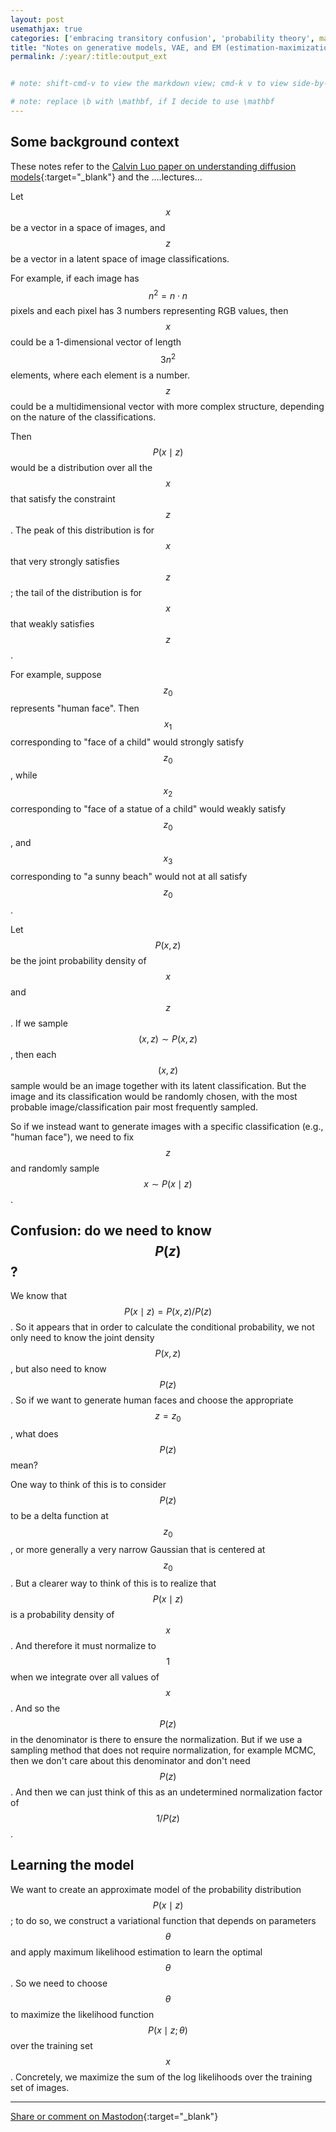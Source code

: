 ```yaml
---
layout: post
usemathjax: true
categories: ['embracing transitory confusion', 'probability theory', math]
title: "Notes on generative models, VAE, and EM (estimation-maximization)"
permalink: /:year/:title:output_ext


# note: shift-cmd-v to view the markdown view; cmd-k v to view side-by-side, then can do 'toggle preview locking' command in the 3 dots in the preview tab

# note: replace \b with \mathbf, if I decide to use \mathbf
---
```

Some background context
----------

These notes refer to the [Calvin Luo paper on understanding diffusion models](https://arxiv.org/pdf/2208.11970.pdf){:target="_blank"} and the ....lectures...

Let $$x$$ be a vector in a space of images, and $$z$$ be a vector in a latent space of image classifications. 

For example, if each image has $$n^2=n \cdot n$$ pixels and each pixel has 3 numbers representing RGB values, then $$x$$ could be a 1-dimensional vector of length $$3n^2$$ elements, where each element is a number. $$z$$ could be a multidimensional vector with more complex structure, depending on the nature of the classifications.

Then $$P(x \mid z)$$ would be a distribution over all the $$x$$ that satisfy the constraint $$z$$. The peak of this distribution is for $$x$$ that very strongly satisfies $$z$$; the tail of the distribution is for $$x$$ that weakly satisfies $$z$$.

For example, suppose $$z_0$$ represents "human face". Then $$x_1$$ corresponding to "face of a child" would strongly satisfy $$z_0$$, while $$x_2$$ corresponding to "face of a statue of a child" would weakly satisfy $$z_0$$, and $$x_3$$ corresponding to "a sunny beach" would not at all satisfy $$z_0$$.

Let $$P(x,z)$$ be the joint probability density of $$x$$ and $$z$$. If we sample $$(x,z) \sim P(x,z)$$, then each $$(x,z)$$ sample would be an image together with its latent classification. But the image and its classification would be randomly chosen, with the most probable image/classification pair most frequently sampled.

So if we instead want to generate images with a specific classification (e.g., "human face"), we need to fix $$z$$ and randomly sample $$x \sim P(x \mid z)$$.

Confusion: do we need to know $$P(z)$$?
----
We know that $$P(x \mid z) = P(x,z)/P(z)$$. So it appears that in order to calculate the conditional probability, we not only need to know the joint density $$P(x,z)$$, but also need to know $$P(z)$$. So if we want to generate human faces and choose the appropriate $$z=z_0$$, what does $$P(z)$$ mean?

One way to think of this is to consider $$P(z)$$ to be a delta function at $$z_0$$, or more generally a very narrow Gaussian that is centered at $$z_0$$. But a clearer way to think of this is to realize that $$P(x \mid z)$$ is a probability density of $$x$$. And therefore it must normalize to $$1$$ when we integrate over all values of $$x$$. And so the $$P(z)$$ in the denominator is there to ensure the normalization. But if we use a sampling method that does not require normalization, for example MCMC, then we don't care about this denominator and don't need $$P(z)$$. And then we can just think of this as an undetermined normalization factor of $$1/P(z)$$.

Learning the model
------
We want to create an approximate model of the probability distribution $$P(x \mid z)$$; to do so, we construct a variational function that depends on parameters $$\theta$$ and apply maximum likelihood estimation to learn the optimal $$\theta$$. So we need to choose $$\theta$$ to maximize the likelihood function $$P(x \mid z ; \theta)$$ over the training set $${x}$$. Concretely, we maximize the sum of the log likelihoods over the training set of images.



---

[Share or comment on Mastodon](https://hachyderm.io/@Sunfishstanford/111677727136310287){:target="_blank"}

[//]: # (Bing prompt: Convert the following text to latex format,  only putting the math equation parts between the latex delimiters, and using $$ for the latex delimiters for both math mode and display math mode.)
